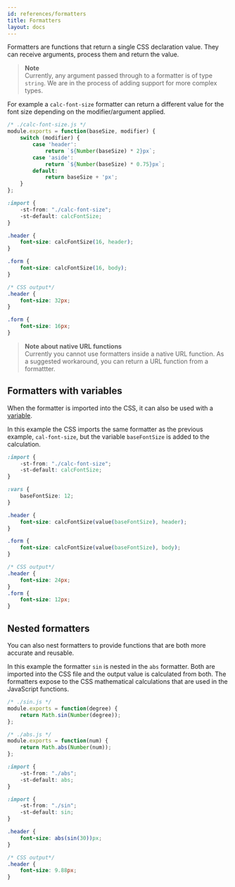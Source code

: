 ```yaml
---
id: references/formatters
title: Formatters
layout: docs
---
```


Formatters are functions that return a single CSS declaration value. They can receive arguments, process them and return the value. 

>**Note**  
>Currently, any argument passed through to a formatter is of type `string`. We are in the process of adding support for more complex types.

For example a `calc-font-size` formatter can return a different value for the font size depending on the modifier/argument applied.


```js
/* ./calc-font-size.js */
module.exports = function(baseSize, modifier) {
    switch (modifier) {
        case 'header':
            return `${Number(baseSize) * 2}px`;
        case 'aside':
            return `${Number(baseSize) * 0.75}px`; 
        default: 
            return baseSize + 'px';
    }
};
```

```css
:import {
    -st-from: "./calc-font-size";
    -st-default: calcFontSize;
}

.header {
    font-size: calcFontSize(16, header);
}

.form {
    font-size: calcFontSize(16, body);
}
```

```css
/* CSS output*/
.header {
    font-size: 32px;
}

.form {
    font-size: 16px;
}
```

>**Note about native URL functions**  
>Currently you cannot use formatters inside a native URL function. As a suggested workaround, you can return a URL function from a formattter.


## Formatters with variables

When the formatter is imported into the CSS, it can also be used with a [variable](./variables.md). 

In this example the CSS imports the same formatter as the previous example, `cal-font-size`, but the variable `baseFontSize` is added to the calculation.  

```css
:import {
    -st-from: "./calc-font-size";
    -st-default: calcFontSize;
}

:vars {
    baseFontSize: 12;
}

.header {
    font-size: calcFontSize(value(baseFontSize), header);
}

.form {
    font-size: calcFontSize(value(baseFontSize), body);
}
```

```css
/* CSS output*/
.header {
    font-size: 24px;
}
.form {
    font-size: 12px;
}
```

## Nested formatters

You can also nest formatters to provide functions that are both more accurate and reusable. 

In this example the formatter `sin` is nested in the `abs` formatter. Both are imported into the CSS file and the output value is calculated from both. The formatters expose to the CSS mathematical calculations that are used in the JavaScript functions.

```js
/* ./sin.js */
module.exports = function(degree) {
    return Math.sin(Number(degree));
};
```

```js
/* ./abs.js */
module.exports = function(num) {
    return Math.abs(Number(num));
};
```

```css
:import {
    -st-from: "./abs";
    -st-default: abs;
}

:import {
    -st-from: "./sin";
    -st-default: sin;
}

.header {
    font-size: abs(sin(30))px;
}
```

```css
/* CSS output*/
.header {
    font-size: 9.88px;
}
```


